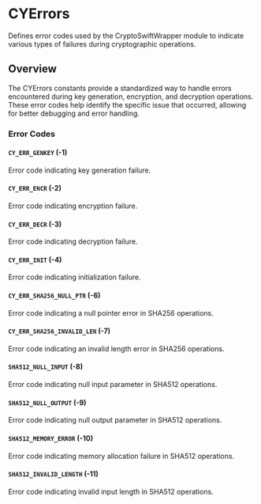 # CYErrors

Defines error codes used by the CryptoSwiftWrapper module to indicate various types of failures during cryptographic operations.

## Overview

The CYErrors constants provide a standardized way to handle errors encountered during key generation, encryption, and decryption operations. These error codes help identify the specific issue that occurred, allowing for better debugging and error handling.

### Error Codes

#### `CY_ERR_GENKEY` (-1)

Error code indicating key generation failure.

#### `CY_ERR_ENCR` (-2)

Error code indicating encryption failure.

#### `CY_ERR_DECR` (-3)

Error code indicating decryption failure.

#### `CY_ERR_INIT` (-4)

Error code indicating initialization failure.

#### `CY_ERR_SHA256_NULL_PTR` (-6)

Error code indicating a null pointer error in SHA256 operations.

#### `CY_ERR_SHA256_INVALID_LEN` (-7)

Error code indicating an invalid length error in SHA256 operations.

#### `SHA512_NULL_INPUT` (-8)

Error code indicating null input parameter in SHA512 operations.

#### `SHA512_NULL_OUTPUT` (-9)

Error code indicating null output parameter in SHA512 operations.

#### `SHA512_MEMORY_ERROR` (-10)

Error code indicating memory allocation failure in SHA512 operations.

#### `SHA512_INVALID_LENGTH` (-11)

Error code indicating invalid input length in SHA512 operations.
